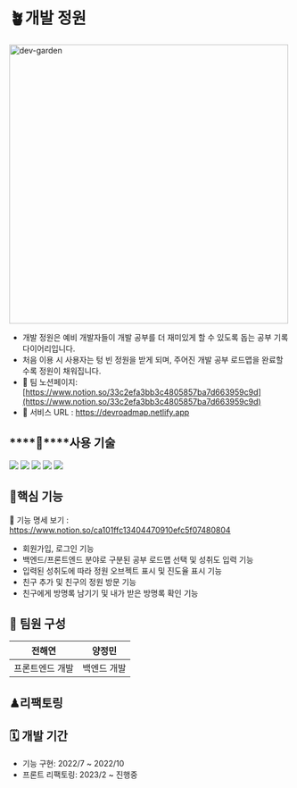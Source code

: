 # 🪴개발 정원
<img width="500" alt="dev-garden" src="https://user-images.githubusercontent.com/93465128/202973018-d0b7871d-4d14-414a-b80e-2480f6fb7555.png">

- 개발 정원은 예비 개발자들이 개발 공부를 더 재미있게 할 수 있도록 돕는 공부 기록 다이어리입니다.
- 처음 이용 시 사용자는 텅 빈 정원을 받게 되며, 주어진 개발 공부 로드맵을 완료할수록 정원이 채워집니다.
- 🔗 팀 노션페이지: [https://www.notion.so/33c2efa3bb3c4805857ba7d663959c9d](https://www.notion.so/33c2efa3bb3c4805857ba7d663959c9d)
- 🔗 서비스 URL : https://devroadmap.netlify.app



## ****🔧****사용 기술

<img src="https://img.shields.io/badge/React-61DAFB?style=flat&logo=React&logoColor=white"/> <img src="https://img.shields.io/badge/Redux-764ABC?style=flat&logo=Redux&logoColor=white"/> <img src="https://img.shields.io/badge/ES6 JS-F7DF1E?style=flat&logo=JavaScript&logoColor=black"/> <img src="https://img.shields.io/badge/React Bootstrap-7952B3?style=flat&logo=Bootstrap&logoColor=white"/> <img src="https://img.shields.io/badge/CSS3-1572B6?style=flat&logo=CSS3&logoColor=white"/>


## ****👊핵심 기능****

🔗 기능 명세 보기 : https://www.notion.so/ca101ffc13404470910efc5f07480804
- 회원가입, 로그인 기능
- 백엔드/프론트엔드 분야로 구분된 공부 로드맵 선택 및 성취도 입력 기능
- 입력된 성취도에 따라 정원 오브젝트 표시 및 진도율 표시 기능
- 친구 추가 및 친구의 정원 방문 기능
- 친구에게 방명록 남기기 및 내가 받은 방명록 확인 기능


## ****👥**** 팀원 구성
| 전해연 | 양정민 |
| --- | --- |
| 프론트엔드 개발 | 백엔드 개발 |

## ♟리팩토링


## 🗓 ****개발 기간****

- 기능 구현: 2022/7 ~ 2022/10
- 프론트 리팩토링: 2023/2 ~ 진행중
